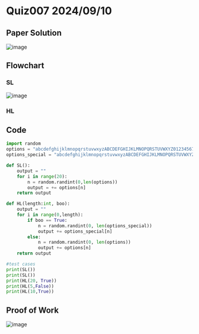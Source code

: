 # Quiz007 2024/09/10
## Paper Solution
![image](https://github.com/user-attachments/assets/de0e09ff-a3b2-498f-bc06-4d7efd1685f0)

## Flowchart
### SL
![image](https://github.com/user-attachments/assets/d3dacd29-7009-4d20-b3a0-caaa29c40657)

### HL

## Code
```.py
import random
options = "abcdefghijklmnopqrstuvwxyzABCDEFGHIJKLMNOPQRSTUVWXYZ0123456789"
options_special = "abcdefghijklmnopqrstuvwxyzABCDEFGHIJKLMNOPQRSTUVWXYZ0123456789!#$%&'()*+,-./:;<=>?@[]^_`{|}~"

def SL():
    output = ""
    for i in range(20):
        n = random.randint(0,len(options))
        output = += options[n]
    return output

def HL(length:int, boo):
    output = ""
    for i in range(0,length):
        if boo == True:
            n = random.randint(0, len(options_special))
            output += options_special[n]
        else:
            n = random.randint(0, len(options))
            output += options[n]
    return output

#test cases
print(SL())
print(SL())
print(HL(20, True))
print(HL(5,False))
print(HL(10,True))
```

## Proof of Work
![image](https://github.com/user-attachments/assets/d06bb2cf-f3c5-4e47-81b6-6a32c04a45b5)
